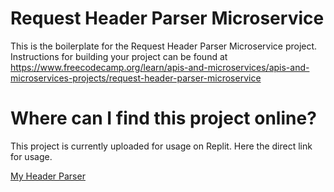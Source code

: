 # Request Header Parser Microservice

This is the boilerplate for the Request Header Parser Microservice project. Instructions for building your project can be found at https://www.freecodecamp.org/learn/apis-and-microservices/apis-and-microservices-projects/request-header-parser-microservice

# Where can I find this project online?

This project is currently uploaded for usage on Replit. Here the direct link for usage.

[My Header Parser](https://boilerplate-project-headerparser.saidsuyv.repl.co)